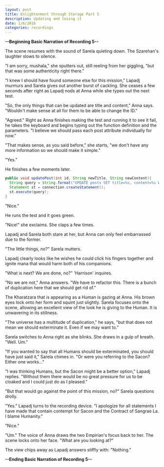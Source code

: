 ```yaml
---
layout: post
title: Enlightenment through Storage Part 5
description: Updating and losing it
date: 1/6/2016
categories: recordings
---
```

**--Beginning Basic Narration of Recording 5--**

The scene resumes with the sound of Sarela quieting down. The Szarehan's laughter slows to silence.

"I am sorry, mushala," she sputters out, still reeling from her giggling, "but that was some authenticity right there."

"I knew I should have found someone else for this mission," Lapadj murmurs and Sarela gives out another burst of cackling. She ceases a few seconds after right as Lapadj nods at Anna while she types out the next test.

"So, the only things that can be updated are title and content," Anna says. "Wouldn't make sense at all for them to be able to change the ID."

"Agreed." Right as Anna finishes making the test and running it to see it fail, he takes the keyboard and begins typing out the function definition and the parameters. "I believe we should pass each post attribute individually for now."

"That makes sense, as you said before," she starts, "we don't have any more information so we should make it simple."

"Yes."

He finishes a few moments later.

```java
public void updatePost(int id, String newTitle, String newContent){
  String query = String.format("UPDATE posts SET title=%s, content=%s WHERE id=%s", newTitle, newContent, id);
  Statement st = connection.createStatement();
  st.execute(query);
}
```

"Nice."

He runs the test and it goes green.

"Nice!" she exclaims. She claps a few times.

Lapadj and Sarela both stare at her, but Anna can only feel embarrassed due to the former.

"The little things, no?" Sarela mutters.

Lapadj clearly looks like he wishes he could click his fingers together and ignite mana that would harm both of his companions.

"What is next? We are done, no?" 'Harrison' inquires.

"No we are not," Anna answers. "We have to refactor this. There is a bunch of duplication here that we should get rid of."

The Kharatzara that is appearing as a Human is gazing at Anna. His brown eyes lock onto her form and squint just slightly. Sarela focuses onto the scene, allowing an excellent view of the look he is giving to the Human. It is unwavering in its stillness.

"The universe has a multitude of duplication," he says, "but that does not mean we should exterminate it. Even if we may want to."

Sarela switches to Anna right as she blinks. She draws in a gulp of breath. "Well. Um."

"If you wanted to say that all Humans should be exterminated, you should have just said it," Sarela chimes in. "Or were you referring to the Sacon? Either one works..."

"I was thinking Humans, but the Sacon might be a better option," Lapadj replies. "Without them there would be no great pressure for us to be cloaked and I could just do as I pleased."

"But that would go against the point of this mission, no?" Sarela questions drolly.

"Yes." Lapadj turns to the recording device. "I apologize for all statements I have made that contain contempt for Sacon and the Contract of Sangrae La. I blame Humanity."

"Nice."

"Um." The voice of Anna draws the two Empirian's focus back to her. The scene locks onto her face. "What are you looking at?"

The view chips away as Lapadj answers stiffly with: "Nothing."

**--Ending Basic Narration of Recording 5--**
